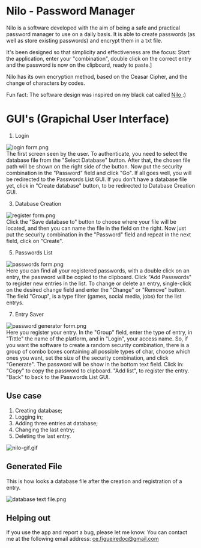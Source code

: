 # Nilo - Password Manager
Nilo is a software developed with the aim of being a safe and practical password manager to use on a daily basis. It is able to create passwords (as well as store existing passwords) and encrypt them in a txt file.

It's been designed so that simplicity and effectiveness are the focus: Start the application, enter your "combination", double click on the correct entry and the password is now on the clipboard, ready to paste.]

Nilo has its own encryption method, based on the Ceasar Cipher, and the change of characters by codes.

Fun fact: The software design was inspired on my black cat called <a target="_blank" href="https://www.instagram.com/nilojorel/"> Nilo </a> :)

# GUI's (Grapichal User Interface)
1. Login

![login form.png](https://www.dropbox.com/s/fr6wn0j6r3kqyim/login%20form.png?dl=0&raw=1)<br>
The first screen seen by the user. To authenticate, you need to select the database file from the "Select Database" button. After that, the chosen file path will be shown on the right side of the button. Now put the security combination in the "Password" field and click "Go". If all goes well, you will be redirected to the Passwords List GUI.
If you don't have a database file yet, click in "Create database" button, to be redirected to Database Creation GUI.


3. Database Creation

![register form.png](https://www.dropbox.com/s/mlzqnp0nxngnlxl/register%20form.png?dl=0&raw=1)<br>
Click the "Save database to" button to choose where your file will be located, and then you can name the file in the field on the right. Now just put the security combination in the "Password" field and repeat in the next field, click on "Create".

5. Passwords List

![passwords form.png](https://www.dropbox.com/s/a6jykp73k79yisd/passwords%20form.png?dl=0&raw=1)<br>
Here you can find all your registered passwords, with a double click on an entry, the password will be copied to the clipboard. Click "Add Passwords" to register new entries in the list. To change or delete an entry, single-click on the desired change field and enter the "Change" or "Remove" button. The field "Group", is a type filter (games, social media, jobs) for the list entrys.

7. Entry Saver

![password generator form.png](https://www.dropbox.com/s/ipmbb5udchtyl6t/password%20generator%20form.png?dl=0&raw=1)<br>
Here you register your entry. In the "Group" field, enter the type of entry, in "Tittle" the name of the platform, and in "Login", your access name. So, if you want the software to create a random security combination, there is a group of combo boxes containing all possible types of char, choose which ones you want, set the size of the security combination, and click "Generate". The password will be show in the bottom text field. Click in: "Copy" to copy the password to clipboard. "Add list", to register the entry. "Back" to back to the Passwords List GUI.

## Use case
1. Creating database;
2. Logging in;
3. Adding three entries at database;
4. Changing the last entry;
5. Deleting the last entry.

![nilo-gif.gif](https://www.dropbox.com/s/6ty8mgyseqgcdn7/nilo-gif.gif?dl=0&raw=1)
## Generated File
This is how looks a database file after the creation and registration of a entry.

![database text file.png](https://www.dropbox.com/s/asy8w30jadzzsbc/database%20text%20file.png?dl=0&raw=1)
## Helping out
If you use the app and report a bug, please let me know. You can contact me at the following email address: ce.figueiredoc@gmail.com
